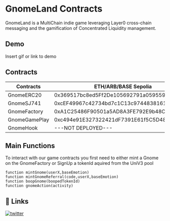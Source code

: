 
# GnomeLand Contracts

GnomeLand is a MultiChain indie game leveraging Layer0 cross-chain messaging and the gamification of  Concentrated Liquidity management.




## Demo

Insert gif or link to demo

## Contracts

| Contracts | ETH/ARB/BASE Sepolia| 
| ------------- | ------------- 
| GnomeERC20  | 0x369517bc8ed5Ff2De105692791a05955992A529a |
| GnomeSJ741  | 0xcEF49967c42734bd7c1C13c9744838161F4268b9|
|GnomeFactory|0xA1C25486F90501a5AD8A3FE792E9b48C9814Bd2D|
|GnomeGamePlay|0xc494e91E327322421dF7391E61f5C5D48AFEeb66|
|GnomeHook|---NOT DEPLOYED---|

## Main Functions

To interact with our game contracts you first need to either mint a Gnome on the GnomeFactory or SignUp a tokenId aquired from the UniV3 pool

```solidity
function mintGnome(userX,baseEmotion)
function mintGnomeReferral(code,userX,baseEmotion)
function boopGnome(boopedTokenId)
function gnomeAction(activity) 
```
    
## 🔗 Links

[![twitter](https://img.shields.io/badge/twitter-1DA1F2?style=for-the-badge&logo=twitter&logoColor=white)](https://twitter.com/)

